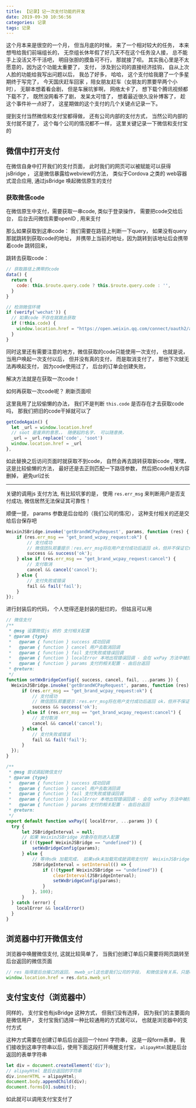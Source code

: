 ```yaml
---
title: 【记录】记一次支付功能的开发
date: 2019-09-30 10:56:56
categories: 记录
tags: 记录
---
```


这个月本来是很空的一个月， 但当月底的时候， 来了一个相对较大的任务， 本来想甩给我们前端组长的， 无奈组长休年假了好几天不在这个任务没人接， 总不能手上没活又不干活吧， 明目张胆的摸鱼可不行， 那就接了呗。 其实我心里是不太愿意的，因为这个功能太重要了， 支付， 涉及到公司的直接经济挂钩， 自从上次人脸的功能给我写出问题以后， 我怂了好多， 哈哈， 这个支付给我磨了一个多星期终于写完了， 今天国庆赶车回家 ，陪女朋友赶车（女朋友的票要早两个小时）， 无聊本想着看会剧， 但是车展坑爹啊， 网络太卡了， 想下载个腾讯视频都下载不了， 既然没网看不了剧， 发呆太可惜了， 想着最近很久没补博客了， 趁这个事件补一点好了， 这星期做的这个支付的几个关键点记录一下。


提到支付当然微信和支付宝都得做， 还有公司内部的支付方式， 当然公司内部的支付就不提了， 这个每个公司的情况都不一样， 这里关键记录一下微信和支付宝的



## 微信中打开支付
在微信自身中打开我们的支付页面， 此时我们的网页可以被赋能可以获得jsBridge ， 这是微信暴露给webview的方法， 类似于Cordova 之类的 web容器式混合应用, 通过jsBridge 唤起微信原生的支付


### 获取微信code
在微信原生中支付，需要获取一串code, 类似于登录操作， 需要把code交给后台， 后台去问微信索要openID , 用来支付

那么如果获取到这串code：
我们需要在路径上判断一下query， 如果没有query 那就跳转到获取code的地址， 并携带上当前的地址，因为跳转到该地址后会携带着code 跳转回来，

跳转去获取code：
```js
// 获取路径上携带的code
data() {
  return {
    code: this.$route.query.code ? this.$route.query.code : '',
  }
}

// 检测微信环境
if (verify('wechat')) {
  // 如果code 不存在就跳去获取
  if (!this.code) {
    window.location.href = "https://open.weixin.qq.com/connect/oauth2/authorize?appid=" + wechatAppId + "&redirect_uri=" + encodeURIComponent(window.location.href) + "&response_type=code&scope=snsapi_base&state=STATE#wechat_redirect"
  }
}
```


同时这里还有需要注意的地方，微信获取的code只能使用一次支付， 也就是说， 当用户唤起一次支付以后， 但并没有真的支付， 而是取消支付了， 那他下次就无法再唤起支付， 因为code使用过了， 后台的订单会创建失败， 

解决方法就是在获取一次code！

如何再获取一次code呢？ 刷新页面呗

这里我用了比较偷懒的办法， 我们不是判断 `this.code` 是否存在才去获取code吗， 那我们把旧的code干掉就可以了

```js
getCodeAgain() {
  let _url = window.location.href
  // soot 是废弃的意思，， 随便起的名字， 可以随意换，
  _url = _url.replace('code', 'soot')
  window.location.href = _url
},
``` 

如此替换之后访问页面时就获取不到code， 自然会再去跳转获取新code , 嘿嘿， 这是比较偷懒的方法， 最好还是去正则匹配一下路径参数， 然后把code相关内容删掉， 避免url过长

***

关键的调用js 支付方法,  有比较坑爹的是， 使用 `res.err_msg` 来判断用户是否支付成功, 微信居然无法保证其可靠性！

顺便一提， params 参数是后台给的（我们公司的情况）， 这种支付相关的还是交给后台保存吧


```js
WeixinJSBridge.invoke('getBrandWCPayRequest', params, function (res) {
    if (res.err_msg == "get_brand_wcpay_request:ok") {
        // 支付成功
        // 微信团队郑重提示：res.err_msg将在用户支付成功后返回 ok，但并不保证它绝对可靠。
        success && success('ok');
    } else if (res.err_msg == "get_brand_wcpay_request:cancel") {
        // 支付取消
        cancel && cancel('cancel');
    } else {
        // 支付失败或错误
        fail && fail('fail');
    }
});
```



进行封装后的代码， 个人觉得还是封装的挺烂的， 但姑且可以用
```js
// 微信支付
/**
 * @msg 设置微信js 桥的 支付相关配置
 * @param {type} 
 *   @param { function } success 成功回调
 *   @param { function } cancel 用户去取消回调
 *   @param { function } fail 支付失败或错误回调
 *   @param { function } localError 本地出现错误回调 - 会在 wxPay 方法中被拦截
 *   @param { function } params 支付的相关配置 - 由后台返回
 * @return: 
 */
function setWxBridgeConfig({ success, cancel, fail, ...params }) {
  WeixinJSBridge.invoke('getBrandWCPayRequest', params, function (res) {
      if (res.err_msg == "get_brand_wcpay_request:ok") {
          // 支付成功
          // 微信团队郑重提示：res.err_msg将在用户支付成功后返回 ok，但并不保证它绝对可靠。
          success && success('ok');
      } else if (res.err_msg == "get_brand_wcpay_request:cancel") {
          // 支付取消
          cancel && cancel('cancel');
      } else {
          // 支付失败或错误
          fail && fail('fail');
      }
  });
}

/**
 * @msg 尝试调起微信支付
 * @param {type} 
 *   @param { function } success 成功回调
 *   @param { function } cancel 用户去取消回调
 *   @param { function } fail 支付失败或错误回调
 *   @param { function } localError 本地出现错误回调 - 会在 wxPay 方法中被拦截
 *   @param { function } params 支付的相关配置 - 由后台返回
 * @return: 
 */
export default function wxPay({ localError, ...params }) {
  try {
      let JSBridgeInterval = null;
      // 如果 WeixinJSBridge 对象存在则进入配置
      if (!(typeof WeixinJSBridge == "undefined")) {
          setWxBridgeConfig(params);
      } else {
          // 等待sdk 加载完成， 如果sdk未加载完成就调用支付时  WeixinJSBridge 对象 不存在
          JSBridgeInterval = setInterval(() => {
              if (!(typeof WeixinJSBridge == "undefined")) {
                  clearInterval(JSBridgeInterval);
                  setWxBridgeConfig(params);
              }
          }, 100);
      }
  } catch (error) {
    localError && localError()
  }
}

```

## 浏览器中打开微信支付


浏览器中唤醒微信支付, 这就比较简单了， 当我们创建订单后只需要将网页跳转至后台返回的微信页面

```js
// res 指得是后台接口的返回， mweb_url这也是我们公司的字段， 和微信没有关系，只是demo
window.location.href = res.data.mweb_url
```


## 支付宝支付（浏览器中）
同样的， 支付宝也有jsBridge 这种方式， 但我们没有选择， 因为我们的主要面向是微信用户，  支付宝我们选择一种比较通用的方式就可以， 也就是浏览器中的支付方式

这种方式需要在创建订单后后台返回一个html 字符串， 这是一段form表单， 我们接收到这串字符串以后，使用下面这段打开唤醒支付宝， `alipayHtml`就是后台返回的表单字符串

```js
let div = document.createElement('div');
// alipayHtml 是后台返回的字符串
div.innerHTML = alipayHtml;
document.body.appendChild(div);
document.forms[0].submit(); 
```


如此就可以调用支付宝支付了
